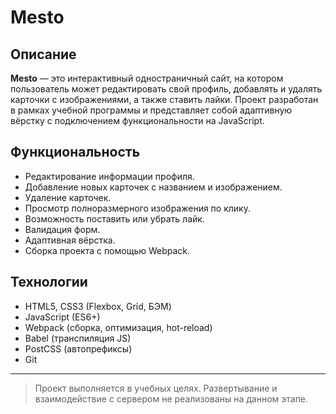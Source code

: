 # Mesto

## Описание

**Mesto** — это интерактивный одностраничный сайт, на котором пользователь может редактировать свой профиль, добавлять и удалять карточки с изображениями, а также ставить лайки. Проект разработан в рамках учебной программы и представляет собой адаптивную вёрстку с подключением функциональности на JavaScript.

## Функциональность

- Редактирование информации профиля.
- Добавление новых карточек с названием и изображением.
- Удаление карточек.
- Просмотр полноразмерного изображения по клику.
- Возможность поставить или убрать лайк.
- Валидация форм.
- Адаптивная вёрстка.
- Сборка проекта с помощью Webpack.

## Технологии

- HTML5, CSS3 (Flexbox, Grid, БЭМ)
- JavaScript (ES6+)
- Webpack (сборка, оптимизация, hot-reload)
- Babel (транспиляция JS)
- PostCSS (автопрефиксы)
- Git

---

> Проект выполняется в учебных целях. Развертывание и взаимодействие с сервером не реализованы на данном этапе.

